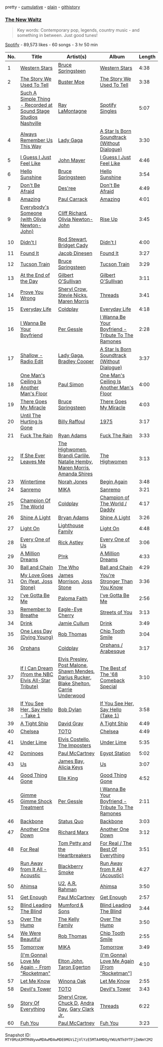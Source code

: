 pretty - [cumulative](/playlists/cumulative/37i9dQZF1DWZel4xa7wX1s.md) - [plain](/playlists/plain/37i9dQZF1DWZel4xa7wX1s) - [githistory](https://github.githistory.xyz/mackorone/spotify-playlist-archive/blob/main/playlists/plain/37i9dQZF1DWZel4xa7wX1s)

### [The New Waltz](https://open.spotify.com/playlist/37i9dQZF1DWZel4xa7wX1s)

> Key words: Contemporary pop, legends, country music \- and something in between\. Just good tunes!

[Spotify](https://open.spotify.com/user/spotify) - 89,573 likes - 60 songs - 3 hr 50 min

| No. | Title | Artist(s) | Album | Length |
|---|---|---|---|---|
| 1 | [Western Stars](https://open.spotify.com/track/58YZTutWhYcglUHl3Udnlj) | [Bruce Springsteen](https://open.spotify.com/artist/3eqjTLE0HfPfh78zjh6TqT) | [Western Stars](https://open.spotify.com/album/6BhqPpIgY83rqoZ2L78Lte) | 4:38 |
| 2 | [The Story We Used To Tell](https://open.spotify.com/track/5Sr9l180RmszDrCueohy3x) | [Buster Moe](https://open.spotify.com/artist/3nmEMu180oirieWGPt1fOf) | [The Story We Used To Tell](https://open.spotify.com/album/3vaR9t74RttIcLaf8OrI6s) | 3:38 |
| 3 | [Such A Simple Thing \- Recorded at Sound Stage Studios Nashville](https://open.spotify.com/track/1xYMyM7MxFi4OuzDA2op9Q) | [Ray LaMontagne](https://open.spotify.com/artist/6DoH7ywD5BcQvjloe9OcIj) | [Spotify Singles](https://open.spotify.com/album/79Eaui1AldvjTjHIY7V6vu) | 5:07 |
| 4 | [Always Remember Us This Way](https://open.spotify.com/track/2rbDhOo9Fh61Bbu23T2qCk) | [Lady Gaga](https://open.spotify.com/artist/1HY2Jd0NmPuamShAr6KMms) | [A Star Is Born Soundtrack \(Without Dialogue\)](https://open.spotify.com/album/3edjzMAVB9RYRd4UcZBchx) | 3:30 |
| 5 | [I Guess I Just Feel Like](https://open.spotify.com/track/1HNywa8Bk0TmzRwQrzhtPo) | [John Mayer](https://open.spotify.com/artist/0hEurMDQu99nJRq8pTxO14) | [I Guess I Just Feel Like](https://open.spotify.com/album/35Kv9CZURVdrejZ5jsL8Xn) | 4:46 |
| 6 | [Hello Sunshine](https://open.spotify.com/track/0awwOS43XbEg56EmKjyW4u) | [Bruce Springsteen](https://open.spotify.com/artist/3eqjTLE0HfPfh78zjh6TqT) | [Hello Sunshine](https://open.spotify.com/album/2NCPW6o14asEnK8yIwNSxB) | 3:54 |
| 7 | [Don't Be Afraid](https://open.spotify.com/track/29RANVBx4oilCZhaWlmcMv) | [Des'ree](https://open.spotify.com/artist/73ZPfpfg1LBVvDEArK4l5B) | [Don't Be Afraid](https://open.spotify.com/album/4vwgDlySiCRfw8VLtGjqpx) | 4:49 |
| 8 | [Amazing](https://open.spotify.com/track/2BSUCEI6CSubyQ1iCeQYIa) | [Paul Carrack](https://open.spotify.com/artist/0FFuvdY7fuiuTmHN9unYoz) | [Amazing](https://open.spotify.com/album/7rCh5OYF7bTHFtodWeVm3C) | 4:01 |
| 9 | [Everybody's Someone \(with Olivia Newton\-John\)](https://open.spotify.com/track/2DjVZhFqVCRcIw1qo002co) | [Cliff Richard](https://open.spotify.com/artist/2nvKpWcP8etYTq4JrRiUiy), [Olivia Newton\-John](https://open.spotify.com/artist/4BoRxUdrcgbbq1rxJvvhg9) | [Rise Up](https://open.spotify.com/album/1ixsXzGu3qPdWhSP6uVe8o) | 3:45 |
| 10 | [Didn't I](https://open.spotify.com/track/6dr3VRZV5SS8abPR4SbvnA) | [Rod Stewart](https://open.spotify.com/artist/2y8Jo9CKhJvtfeKOsYzRdT), [Bridget Cady](https://open.spotify.com/artist/5RJ60X53PX6NgZCCsYZ91Z) | [Didn't I](https://open.spotify.com/album/5R1izqEWxeyPGrsglmoYIr) | 4:00 |
| 11 | [Found It](https://open.spotify.com/track/7MNrm7QSIPBgzXIsXic6r1) | [Jacob Dinesen](https://open.spotify.com/artist/0yXCyc8MNNuv0YCWpxeg0a) | [Found It](https://open.spotify.com/album/5H1QLPF0VNl4JxWISA3aPZ) | 3:27 |
| 12 | [Tucson Train](https://open.spotify.com/track/2RUaLmhCp5hvYgsgBzoFy3) | [Bruce Springsteen](https://open.spotify.com/artist/3eqjTLE0HfPfh78zjh6TqT) | [Tucson Train](https://open.spotify.com/album/7E0CFXmfpXexz7uzGxw70E) | 3:29 |
| 13 | [At the End of the Day](https://open.spotify.com/track/41MziJPZMObx8I6QYpJOAa) | [Gilbert O'Sullivan](https://open.spotify.com/artist/4HVmeVTQBgvTuvjB1JYwaf) | [Gilbert O'Sullivan](https://open.spotify.com/album/2vPSKb9TpOMZ9C9p1UOaGL) | 3:11 |
| 14 | [Prove You Wrong](https://open.spotify.com/track/4mWc6pp9qeSoQEZ2jYd7a0) | [Sheryl Crow](https://open.spotify.com/artist/4TKTii6gnOnUXQHyuo9JaD), [Stevie Nicks](https://open.spotify.com/artist/7crPfGd2k81ekOoSqQKWWz), [Maren Morris](https://open.spotify.com/artist/6WY7D3jk8zTrHtmkqqo5GI) | [Threads](https://open.spotify.com/album/4b65ZJhMr04pEScAjHYpg7) | 3:41 |
| 15 | [Everyday Life](https://open.spotify.com/track/6WMf0Om41Z6HlMzXFuZ4F0) | [Coldplay](https://open.spotify.com/artist/4gzpq5DPGxSnKTe4SA8HAU) | [Everyday Life](https://open.spotify.com/album/2lbe1rWHU4a03qZipEaMDB) | 4:18 |
| 16 | [I Wanna Be Your Boyfriend](https://open.spotify.com/track/2vkkS56cNlOmh2t1eeJ2Dq) | [Per Gessle](https://open.spotify.com/artist/5pFJ8lLOUnyEaNrrf7D1KK) | [I Wanna Be Your Boyfriend \- Tribute To The Ramones](https://open.spotify.com/album/6KaipZ2v1ne7FR2CAKWId5) | 2:28 |
| 17 | [Shallow \- Radio Edit](https://open.spotify.com/track/6QfS2wq5sSC1xAJCQsTSlj) | [Lady Gaga](https://open.spotify.com/artist/1HY2Jd0NmPuamShAr6KMms), [Bradley Cooper](https://open.spotify.com/artist/4VIvfOurcf0vuLRxLkGnIG) | [A Star Is Born Soundtrack \(Without Dialogue\)](https://open.spotify.com/album/3edjzMAVB9RYRd4UcZBchx) | 3:37 |
| 18 | [One Man's Ceiling Is Another Man's Floor](https://open.spotify.com/track/0f4xwbRqEvq46u0pT34D3E) | [Paul Simon](https://open.spotify.com/artist/2CvCyf1gEVhI0mX6aFXmVI) | [One Man's Ceiling Is Another Man's Floor](https://open.spotify.com/album/1YGWUthqYakZCajZh3IwYx) | 4:00 |
| 19 | [There Goes My Miracle](https://open.spotify.com/track/1pvgYWFziQfxrlsHlAY1sC) | [Bruce Springsteen](https://open.spotify.com/artist/3eqjTLE0HfPfh78zjh6TqT) | [There Goes My Miracle](https://open.spotify.com/album/54d7QpfErR8fTXeLXJMvql) | 4:03 |
| 20 | [Until The Hurting Is Gone](https://open.spotify.com/track/3GeBvpzVmiqbKIAJZoffVc) | [Billy Raffoul](https://open.spotify.com/artist/5gw5ANPCVcxU0maLiGRzzP) | [1975](https://open.spotify.com/album/0rhChR1mcH1LVUCTm1JtHZ) | 3:17 |
| 21 | [Fuck The Rain](https://open.spotify.com/track/7lIi6IWC8IQFdkGilk6nCi) | [Ryan Adams](https://open.spotify.com/artist/2qc41rNTtdLK0tV3mJn2Pm) | [Fuck The Rain](https://open.spotify.com/album/0uGnnD8nD6TiiCrrqNYedF) | 3:33 |
| 22 | [If She Ever Leaves Me](https://open.spotify.com/track/7eU4GSfrANUlZBptlflhR5) | [The Highwomen](https://open.spotify.com/artist/3iyG1duuxWpcuWa57VSeZ0), [Brandi Carlile](https://open.spotify.com/artist/2sG4zTOLvjKG1PSoOyf5Ej), [Natalie Hemby](https://open.spotify.com/artist/32opPqLCT3sF24Aso7wTXw), [Maren Morris](https://open.spotify.com/artist/6WY7D3jk8zTrHtmkqqo5GI), [Amanda Shires](https://open.spotify.com/artist/5yN0nwLpUCaZ2gr67bndCN) | [The Highwomen](https://open.spotify.com/album/7sGTt1N5XMIQPCYHAnO1Pl) | 3:13 |
| 23 | [Wintertime](https://open.spotify.com/track/1HWEOHLnFbRqgSVEK59gEq) | [Norah Jones](https://open.spotify.com/artist/2Kx7MNY7cI1ENniW7vT30N) | [Begin Again](https://open.spotify.com/album/0iDASlJ6faB4ZDVkKlqbHj) | 3:48 |
| 24 | [Sanremo](https://open.spotify.com/track/4HriEdz5wMfrp4tqPdaOED) | [MIKA](https://open.spotify.com/artist/5MmVJVhhYKQ86izuGHzJYA) | [Sanremo](https://open.spotify.com/album/1zhMkaZCOY039KDkUl3QjC) | 3:21 |
| 25 | [Champion Of The World](https://open.spotify.com/track/6R7Y33u24Z82KCa4ZzI8gp) | [Coldplay](https://open.spotify.com/artist/4gzpq5DPGxSnKTe4SA8HAU) | [Champion of The World / Daddy](https://open.spotify.com/album/1qAJNklFUgIft4H4mzxg4j) | 4:17 |
| 26 | [Shine A Light](https://open.spotify.com/track/5PmLbCVmKuwNY2xf1QxC3p) | [Bryan Adams](https://open.spotify.com/artist/3Z02hBLubJxuFJfhacLSDc) | [Shine A Light](https://open.spotify.com/album/2ZSVSk6sRCUdtXuuyKPOYc) | 3:26 |
| 27 | [Light On](https://open.spotify.com/track/7oDksGjePXQW8RlGXnfv8Q) | [Lighthouse Family](https://open.spotify.com/artist/6edGSAX5dVpeJVwu1Q0NwJ) | [Light On](https://open.spotify.com/album/6yO3xjbNgtCnJEhoqW438h) | 4:48 |
| 28 | [Every One of Us](https://open.spotify.com/track/5b6zAh5CNRv6dN5JrMNtmk) | [Rick Astley](https://open.spotify.com/artist/0gxyHStUsqpMadRV0Di1Qt) | [Every One of Us](https://open.spotify.com/album/4hlmMOWqxno6iFYi54UKYN) | 3:06 |
| 29 | [A Million Dreams](https://open.spotify.com/track/0oagwWkGlBoACUuKvTmqZV) | [P!nk](https://open.spotify.com/artist/1KCSPY1glIKqW2TotWuXOR) | [A Million Dreams](https://open.spotify.com/album/6MtlLy42YdFaJNOgDA0NZW) | 4:33 |
| 30 | [Ball and Chain](https://open.spotify.com/track/22UgD3bRXzveuNnhZP72a4) | [The Who](https://open.spotify.com/artist/67ea9eGLXYMsO2eYQRui3w) | [Ball and Chain](https://open.spotify.com/album/3vTzDpCjM9VXnr80VO9b4R) | 4:29 |
| 31 | [My Love Goes On \(feat\. Joss Stone\)](https://open.spotify.com/track/5M9XpS7kkTRjIge1IAz3yI) | [James Morrison](https://open.spotify.com/artist/3LpLGlgRS1IKPPwElnpW35), [Joss Stone](https://open.spotify.com/artist/7bvcQXJHkFiN1ppIN3q4fi) | [You're Stronger Than You Know](https://open.spotify.com/album/5MSaKdet5kiMdSczHYxEmg) | 3:36 |
| 32 | [I've Gotta Be Me](https://open.spotify.com/track/19I5aPSNdfo86gMAekHWxT) | [Paloma Faith](https://open.spotify.com/artist/4fwuXg6XQHfdlOdmw36OHa) | [I've Gotta Be Me](https://open.spotify.com/album/7HZxoITz0x1fCsNQKrXoqD) | 2:56 |
| 33 | [Remember to Breathe](https://open.spotify.com/track/3WopNrzzNTuCr0QXVRhWUQ) | [Eagle\-Eye Cherry](https://open.spotify.com/artist/3ngKsDXZAssmljeXCvEgOe) | [Streets of You](https://open.spotify.com/album/55TITZzyt9c9nDAljqL1l0) | 3:13 |
| 34 | [Drink](https://open.spotify.com/track/47AkyDjYQnsbKvpAYuDjVD) | [Jamie Cullum](https://open.spotify.com/artist/3XxxEq6BREC57nCWXbQZ7o) | [Drink](https://open.spotify.com/album/6YFDqKEFYJuQLnzPGqeVqa) | 3:49 |
| 35 | [One Less Day \(Dying Young\)](https://open.spotify.com/track/2ZSmbG7hYBy2ObB41JQ3WW) | [Rob Thomas](https://open.spotify.com/artist/3aBkeBhwadnWMWoVJ2CxJC) | [Chip Tooth Smile](https://open.spotify.com/album/0vCpM6bbidKly1aRrf8wmz) | 3:04 |
| 36 | [Orphans](https://open.spotify.com/track/6muOWhMh7Tf0UFUtMDBhUR) | [Coldplay](https://open.spotify.com/artist/4gzpq5DPGxSnKTe4SA8HAU) | [Orphans / Arabesque](https://open.spotify.com/album/6DX4K0afv5l01Pf6lymJuB) | 3:17 |
| 37 | [If I Can Dream \(from the NBC Elvis All\-Star Tribute\)](https://open.spotify.com/track/6L0bHTV6hf9UL6uCezlJCC) | [Elvis Presley](https://open.spotify.com/artist/43ZHCT0cAZBISjO8DG9PnE), [Post Malone](https://open.spotify.com/artist/246dkjvS1zLTtiykXe5h60), [Shawn Mendes](https://open.spotify.com/artist/7n2wHs1TKAczGzO7Dd2rGr), [Darius Rucker](https://open.spotify.com/artist/7FY5V3XMwlNBPitEjXowHQ), [Blake Shelton](https://open.spotify.com/artist/1UTPBmNbXNTittyMJrNkvw), [Carrie Underwood](https://open.spotify.com/artist/4xFUf1FHVy696Q1JQZMTRj) | [The Best of The '68 Comeback Special](https://open.spotify.com/album/1vaQwUom5fWnLNJDcabU01) | 3:10 |
| 38 | [If You See Her, Say Hello \- Take 1](https://open.spotify.com/track/4o8ASl77G362BEVsp3TuvB) | [Bob Dylan](https://open.spotify.com/artist/74ASZWbe4lXaubB36ztrGX) | [If You See Her, Say Hello \(Take 1\)](https://open.spotify.com/album/4JuawjFEN2SnBhYlffORhI) | 3:58 |
| 39 | [A Tight Ship](https://open.spotify.com/track/3WtBorKeFcU4isq7LvVSma) | [David Gray](https://open.spotify.com/artist/7J2lZBANizgPNfUzux31PV) | [A Tight Ship](https://open.spotify.com/album/04R7Q5i9Fgx4tyaevrdgyc) | 4:49 |
| 40 | [Chelsea](https://open.spotify.com/track/6QsaoM6upioGbe4WZhLCmc) | [TOTO](https://open.spotify.com/artist/0PFtn5NtBbbUNbU9EAmIWF) | [Chelsea](https://open.spotify.com/album/2Fr2BpLSBpck5R21kysYox) | 4:49 |
| 41 | [Under Lime](https://open.spotify.com/track/1CDhm1jq6WMHnZqKqkU3sr) | [Elvis Costello](https://open.spotify.com/artist/2BGRfQgtzikz1pzAD0kaEn), [The Imposters](https://open.spotify.com/artist/0mtzATzl6kfYHMWZskqH21) | [Under Lime](https://open.spotify.com/album/3fgCmYqRLmdWT1FkBjkqhR) | 5:35 |
| 42 | [Dominoes](https://open.spotify.com/track/7DUTYJGWHalTp97kFDmU64) | [Paul McCartney](https://open.spotify.com/artist/4STHEaNw4mPZ2tzheohgXB) | [Egypt Station](https://open.spotify.com/album/3uLrSFrNqa8CULSIU7e9v5) | 5:02 |
| 43 | [Us](https://open.spotify.com/track/2lmMt4SRDXDma6QkJUox0D) | [James Bay](https://open.spotify.com/artist/4EzkuveR9pLvDVFNx6foYD), [Alicia Keys](https://open.spotify.com/artist/3DiDSECUqqY1AuBP8qtaIa) | [Us](https://open.spotify.com/album/7pWw6ozRByPfbII3rqDnct) | 3:07 |
| 44 | [Good Thing Gone](https://open.spotify.com/track/4AhTpAErJb7HZFV7tcUPWD) | [Elle King](https://open.spotify.com/artist/3bhu7P5PfngueRHiB9hjcx) | [Good Thing Gone](https://open.spotify.com/album/2w6vx42lq9GcPoz1iMeFuV) | 4:52 |
| 45 | [Gimme Gimme Shock Treatment](https://open.spotify.com/track/5BEvPgV3PSk9ebQaf0o3DD) | [Per Gessle](https://open.spotify.com/artist/5pFJ8lLOUnyEaNrrf7D1KK) | [I Wanna Be Your Boyfriend \- Tribute To The Ramones](https://open.spotify.com/album/6KaipZ2v1ne7FR2CAKWId5) | 2:11 |
| 46 | [Backbone](https://open.spotify.com/track/0OAUI6ZmjtbqENMKIry77J) | [Status Quo](https://open.spotify.com/artist/4gIdjgLlvgEOz7MexDZzpM) | [Backbone](https://open.spotify.com/album/1DSHyLarlaQ2H4jvOMUplL) | 3:03 |
| 47 | [Another One Down](https://open.spotify.com/track/5YPyp1Xshf0JpoAQ7iagns) | [Richard Marx](https://open.spotify.com/artist/0grdhNhiRLFBaFVyybqsj6) | [Another One Down](https://open.spotify.com/album/7amoi3AjgTtQqybl8VsAvI) | 3:12 |
| 48 | [For Real](https://open.spotify.com/track/5xIXisYiSN60TOr9udGTrL) | [Tom Petty and the Heartbreakers](https://open.spotify.com/artist/4tX2TplrkIP4v05BNC903e) | [For Real / The Best Of Everything](https://open.spotify.com/album/47cu5tTEfZujAblpkBkXgt) | 3:51 |
| 49 | [Run Away from It All \- Acoustic](https://open.spotify.com/track/7MOTCiY8t7HHBwaBb2CafC) | [Blackberry Smoke](https://open.spotify.com/artist/5P1oS9DUTPEqcrmXDmX4p8) | [Run Away from It All \(Acoustic\)](https://open.spotify.com/album/67YBhDZbe4OOZNwMdXGT4e) | 4:27 |
| 50 | [Ahimsa](https://open.spotify.com/track/4PE2uKSpV0mQsLflT9Ylko) | [U2](https://open.spotify.com/artist/51Blml2LZPmy7TTiAg47vQ), [A.R\. Rahman](https://open.spotify.com/artist/1mYsTxnqsietFxj1OgoGbG) | [Ahimsa](https://open.spotify.com/album/5hcU0F24EQjn0KQhf6nEsc) | 3:50 |
| 51 | [Get Enough](https://open.spotify.com/track/1oDDLqtGfH8cDD0Fe0Y5Rr) | [Paul McCartney](https://open.spotify.com/artist/4STHEaNw4mPZ2tzheohgXB) | [Get Enough](https://open.spotify.com/album/4SQ8YZhzWW5rgCKYG7DQbS) | 2:57 |
| 52 | [Blind Leading The Blind](https://open.spotify.com/track/2WbrVeftLDcSAfQBHxA9P4) | [Mumford & Sons](https://open.spotify.com/artist/3gd8FJtBJtkRxdfbTu19U2) | [Blind Leading The Blind](https://open.spotify.com/album/1sWcGlojlFQctnfRWlmUjI) | 3:44 |
| 53 | [Over The Hump](https://open.spotify.com/track/7FDFGJlbkBFJSyOgY536i8) | [The Kelly Family](https://open.spotify.com/artist/5KU4DdFlZy6aiI5u6nhywP) | [Over The Hump](https://open.spotify.com/album/1tlQVuSfP7DS0WCmOKfBSe) | 3:50 |
| 54 | [We Were Beautiful](https://open.spotify.com/track/7xkcFfIfRWPbdiuUU2jvZG) | [Rob Thomas](https://open.spotify.com/artist/3aBkeBhwadnWMWoVJ2CxJC) | [Chip Tooth Smile](https://open.spotify.com/album/0vCpM6bbidKly1aRrf8wmz) | 2:55 |
| 55 | [Tomorrow](https://open.spotify.com/track/2N5FkUB6QPAYZwdm1kP470) | [MIKA](https://open.spotify.com/artist/5MmVJVhhYKQ86izuGHzJYA) | [Tomorrow](https://open.spotify.com/album/5QGYBWB9XrHo2AdWsWjX36) | 3:49 |
| 56 | [\(I'm Gonna\) Love Me Again \- From "Rocketman"](https://open.spotify.com/track/1Jhw08LSmx4AziUkvrJPAG) | [Elton John](https://open.spotify.com/artist/3PhoLpVuITZKcymswpck5b), [Taron Egerton](https://open.spotify.com/artist/5nwjcZ87CGNRiO98nFKdOD) | [\(I'm Gonna\) Love Me Again \[From "Rocketman"\]](https://open.spotify.com/album/6sJYC82qMSnCFqT17sE83x) | 4:10 |
| 57 | [Let Me Know](https://open.spotify.com/track/3Yeey7zLzWwpyw83Ypwnlm) | [Winona Oak](https://open.spotify.com/artist/3XC57xz74X3xUi1hv4mge1) | [Let Me Know](https://open.spotify.com/album/4yM1WvRo2WYOeSYKYJdknF) | 2:55 |
| 58 | [Devil's Tower](https://open.spotify.com/track/1PCRrXONHBtqfxXnRL1IKc) | [TOTO](https://open.spotify.com/artist/0PFtn5NtBbbUNbU9EAmIWF) | [Devil's Tower](https://open.spotify.com/album/7c9tmy3Crbn9b94xJ7wtbT) | 3:43 |
| 59 | [Story Of Everything](https://open.spotify.com/track/6exGzQG7704sf82TorgroD) | [Sheryl Crow](https://open.spotify.com/artist/4TKTii6gnOnUXQHyuo9JaD), [Chuck D](https://open.spotify.com/artist/1JfH8gevkDviqs50A5NO0L), [Andra Day](https://open.spotify.com/artist/1c4rxrxy8eDLvMVL1DTiBe), [Gary Clark Jr.](https://open.spotify.com/artist/01aC2ikO4Xgb2LUpf9JfKp) | [Threads](https://open.spotify.com/album/4b65ZJhMr04pEScAjHYpg7) | 6:22 |
| 60 | [Fuh You](https://open.spotify.com/track/6oHXWqyJ9zZngrWch8XjvZ) | [Paul McCartney](https://open.spotify.com/artist/4STHEaNw4mPZ2tzheohgXB) | [Fuh You](https://open.spotify.com/album/5mHdvZojPyBMhgmvQ6HW4U) | 3:23 |

Snapshot ID: `MTY0MzA3MTM4NywwMDAwMDAwMDE0MGViZjVlYzE5MTA4MDQyYWUzNTk0YTFjZmNmY2M2`
